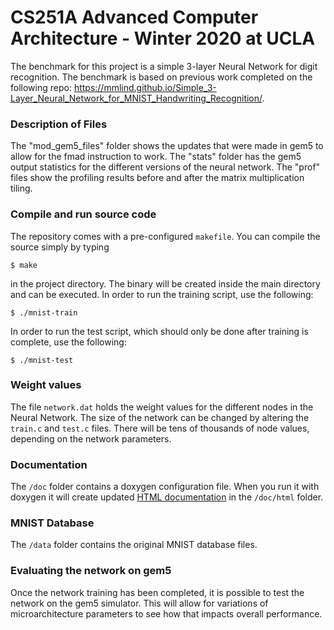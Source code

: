 # CS251A Advanced Computer Architecture - Winter 2020 at UCLA

The benchmark for this project is a simple 3-layer Neural Network for digit recognition. The benchmark is based on previous work completed on the following repo: https://mmlind.github.io/Simple_3-Layer_Neural_Network_for_MNIST_Handwriting_Recognition/.

### Description of Files

The "mod_gem5_files" folder shows the updates that were made in gem5 to allow for the fmad instruction to work. The "stats" folder has the gem5 output statistics for the different versions of the neural network. The "prof" files show the profiling results before and after the matrix multiplication tiling. 

### Compile and run source code

The repository comes with a pre-configured `makefile`. You can compile the source simply by typing

```
$ make
```

in the project directory. The binary will be created inside the main directory and can be executed. In order to run the training script, use the following:

```
$ ./mnist-train
```

In order to run the test script, which should only be done after training is complete, use the following:

```
$ ./mnist-test
```

### Weight values

The file `network.dat` holds the weight values for the different nodes in the Neural Network. The size of the network can be changed by altering the `train.c` and `test.c` files. There will be tens of thousands of node values, depending on the network parameters.

### Documentation

The  `/doc` folder contains a doxygen configuration file. 
When you run it with doxygen it will create updated [HTML documentation](https://rawgit.com/mmlind/mnist-3lnn/master/doc/html/index.html) in the `/doc/html` folder.

### MNIST Database

The `/data` folder contains the original MNIST database files.

### Evaluating the network on gem5

Once the network training has been completed, it is possible to test the network on the gem5 simulator. This will allow for variations of microarchitecture parameters to see how that impacts overall performance.
